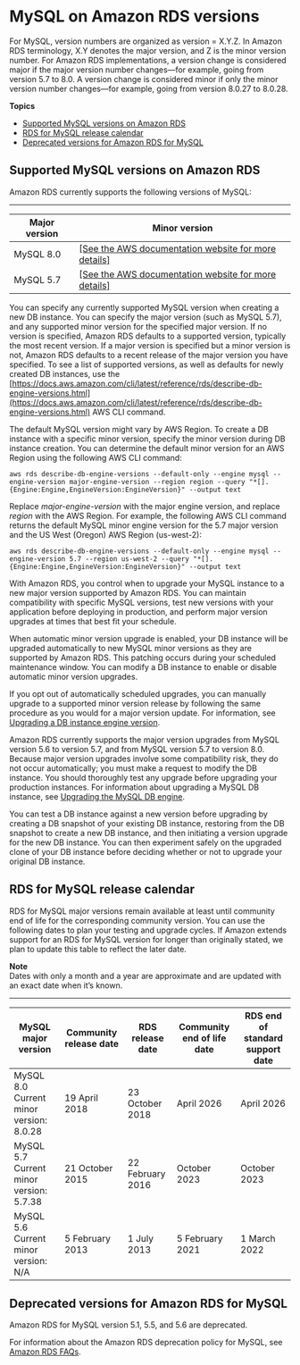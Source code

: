 # MySQL on Amazon RDS versions<a name="MySQL.Concepts.VersionMgmt"></a>

For MySQL, version numbers are organized as version = X\.Y\.Z\. In Amazon RDS terminology, X\.Y denotes the major version, and Z is the minor version number\. For Amazon RDS implementations, a version change is considered major if the major version number changes—for example, going from version 5\.7 to 8\.0\. A version change is considered minor if only the minor version number changes—for example, going from version 8\.0\.27 to 8\.0\.28\. 

**Topics**
+ [Supported MySQL versions on Amazon RDS](#MySQL.Concepts.VersionMgmt.Supported)
+ [RDS for MySQL release calendar](#MySQL.Concepts.VersionMgmt.ReleaseCalendar)
+ [Deprecated versions for Amazon RDS for MySQL](#MySQL.Concepts.DeprecatedVersions)

## Supported MySQL versions on Amazon RDS<a name="MySQL.Concepts.VersionMgmt.Supported"></a>

Amazon RDS currently supports the following versions of MySQL: 


****  

| Major version | Minor version | 
| --- | --- | 
| MySQL 8\.0 |  [\[See the AWS documentation website for more details\]](http://docs.aws.amazon.com/AmazonRDS/latest/UserGuide/MySQL.Concepts.VersionMgmt.html)  | 
| MySQL 5\.7 |  [\[See the AWS documentation website for more details\]](http://docs.aws.amazon.com/AmazonRDS/latest/UserGuide/MySQL.Concepts.VersionMgmt.html)  | 

You can specify any currently supported MySQL version when creating a new DB instance\. You can specify the major version \(such as MySQL 5\.7\), and any supported minor version for the specified major version\. If no version is specified, Amazon RDS defaults to a supported version, typically the most recent version\. If a major version is specified but a minor version is not, Amazon RDS defaults to a recent release of the major version you have specified\. To see a list of supported versions, as well as defaults for newly created DB instances, use the [https://docs.aws.amazon.com/cli/latest/reference/rds/describe-db-engine-versions.html](https://docs.aws.amazon.com/cli/latest/reference/rds/describe-db-engine-versions.html) AWS CLI command\.

The default MySQL version might vary by AWS Region\. To create a DB instance with a specific minor version, specify the minor version during DB instance creation\. You can determine the default minor version for an AWS Region using the following AWS CLI command:

```
aws rds describe-db-engine-versions --default-only --engine mysql --engine-version major-engine-version --region region --query "*[].{Engine:Engine,EngineVersion:EngineVersion}" --output text
```

Replace *major\-engine\-version* with the major engine version, and replace *region* with the AWS Region\. For example, the following AWS CLI command returns the default MySQL minor engine version for the 5\.7 major version and the US West \(Oregon\) AWS Region \(us\-west\-2\):

```
aws rds describe-db-engine-versions --default-only --engine mysql --engine-version 5.7 --region us-west-2 --query "*[].{Engine:Engine,EngineVersion:EngineVersion}" --output text
```

With Amazon RDS, you control when to upgrade your MySQL instance to a new major version supported by Amazon RDS\. You can maintain compatibility with specific MySQL versions, test new versions with your application before deploying in production, and perform major version upgrades at times that best fit your schedule\.

When automatic minor version upgrade is enabled, your DB instance will be upgraded automatically to new MySQL minor versions as they are supported by Amazon RDS\. This patching occurs during your scheduled maintenance window\. You can modify a DB instance to enable or disable automatic minor version upgrades\. 

If you opt out of automatically scheduled upgrades, you can manually upgrade to a supported minor version release by following the same procedure as you would for a major version update\. For information, see [Upgrading a DB instance engine version](USER_UpgradeDBInstance.Upgrading.md)\. 

Amazon RDS currently supports the major version upgrades from MySQL version 5\.6 to version 5\.7, and from MySQL version 5\.7 to version 8\.0\. Because major version upgrades involve some compatibility risk, they do not occur automatically; you must make a request to modify the DB instance\. You should thoroughly test any upgrade before upgrading your production instances\. For information about upgrading a MySQL DB instance, see [Upgrading the MySQL DB engine](USER_UpgradeDBInstance.MySQL.md)\. 

You can test a DB instance against a new version before upgrading by creating a DB snapshot of your existing DB instance, restoring from the DB snapshot to create a new DB instance, and then initiating a version upgrade for the new DB instance\. You can then experiment safely on the upgraded clone of your DB instance before deciding whether or not to upgrade your original DB instance\. 

## RDS for MySQL release calendar<a name="MySQL.Concepts.VersionMgmt.ReleaseCalendar"></a>

RDS for MySQL major versions remain available at least until community end of life for the corresponding community version\. You can use the following dates to plan your testing and upgrade cycles\. If Amazon extends support for an RDS for MySQL version for longer than originally stated, we plan to update this table to reflect the later date\. 

**Note**  
Dates with only a month and a year are approximate and are updated with an exact date when it’s known\.


****  

| MySQL major version | Community release date | RDS release date | Community end of life date | RDS end of standard support date | 
| --- | --- | --- | --- | --- | 
|  MySQL 8\.0 Current minor version: 8\.0\.28  | 19 April 2018 | 23 October 2018 | April 2026 | April 2026 | 
|  MySQL 5\.7 Current minor version: 5\.7\.38  | 21 October 2015 | 22 February 2016 | October 2023 | October 2023 | 
|  MySQL 5\.6 Current minor version: N/A  | 5 February 2013 | 1 July 2013 | 5 February 2021 | 1 March 2022 | 

## Deprecated versions for Amazon RDS for MySQL<a name="MySQL.Concepts.DeprecatedVersions"></a>

Amazon RDS for MySQL version 5\.1, 5\.5, and 5\.6 are deprecated\.

For information about the Amazon RDS deprecation policy for MySQL, see [Amazon RDS FAQs](http://aws.amazon.com/rds/faqs/)\.